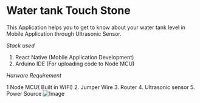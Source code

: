 # Water tank Touch Stone

This Application helps you to get to know about your water tank level in Mobile Application through Ultrasonic Sensor.

*Stack used*
1. React Native (Mobile Application Development)
2. Arduino IDE (For uploading code to Node MCU)

*Harware Requirement*

1 Node MCU( Built in WIFI)
2. Jumper Wire
3. Router
4. Ultrasonic sensor
5. Power Source
![Image](Water-Tank-Project.PNG)
